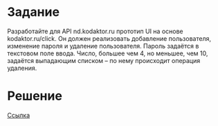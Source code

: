 # Задание

Разработайте для API nd.kodaktor.ru прототип UI на основе kodaktor.ru/click. Он должен реализовать добавление пользователя, изменение пароля и удаление пользователя. Пароль задаётся в текстовом поле ввода. Число, большее чем 4, но меньшее, чем 10, задаётся выпадающим списком – по нему происходит операция удаления.

# Решение

[Ссылка](https://kodaktor.ru/?!=click_18ea6)
